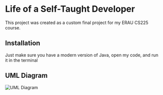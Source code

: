 
# Life of a Self-Taught Developer

This project was created as a custom final project for my ERAU CS225 course. 


## Installation

Just make sure you have a modern version of Java, open my code, and run it in the terminal

    
## UML Diagram

![UML Diagram](https://user-images.githubusercontent.com/86851462/206928968-ff01354b-5b5e-4fdf-81da-8e09b12cf16f.png)

